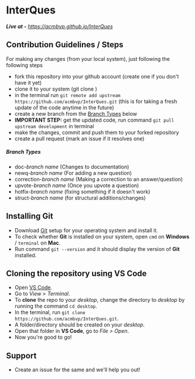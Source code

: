 # InterQues

_**Live at -** https://acmbvp.github.io/InterQues_

## Contribution Guidelines / Steps

For making any changes (from your local system), just following the following steps

- fork this repository into your github account (create one if you don't have it yet)
- clone it to your system (git clone <link>)
- in the terminal run `git remote add upstream https://github.com/acmbvp/InterQues.git` (this is for taking a fresh update of the code anytime in the future)
- create a new branch from the [Branch Types](#branch-types) below
- **IMPORTANT STEP:** get the updated code, run command `git pull upstream development` in terminal
- make the changes, commit and push them to your forked repository
- create a pull request (mark an issue if it resolves one)

##### Branch Types

- doc-_branch name_ (Changes to documentation)
- newq-_branch name_ (For adding a new question)
- correction-_branch name_ (Making a correction to an answer/question)
- upvote-_branch name_ (Once you upvote a question)
- hotfix-_branch name_ (fixing something if it doesn't work)
- struct-_branch name_ (for structural additions/changes)

## Installing Git

- Download [Git](https://git-scm.com/downloads) setup for your operating system and install it.
- To check whether **Git** is installed on your system, open `cmd` on **Windows** / `terminal` on **Mac**.
- Run command `git --version` and it should display the version of **Git** installed.

## Cloning the repository using VS Code

- Open [VS Code](https://code.visualstudio.com/download).
- Go to _View > Terminal_.
- To **clone** the repo to your _desktop_, change the directory to _desktop_ by running the command `cd desktop`.
- In the terminal, run `git clone https://github.com/acmbvp/InterQues.git`.
- A folder/directory should be created on your _desktop_.
- Open that folder in **VS Code**, go to _File > Open_.
- Now you're good to go!

## Support

- Create an issue for the same and we'll help you out!
